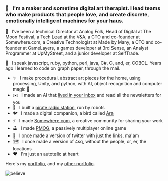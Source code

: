 ### 👋 &ensp;I'm a maker and sometime digital art therapist. I lead teams who make products that people love, and create discrete, emotionally intelligent machines for your haus.


🤔 &ensp;I've been a technical Director at Analog Folk, Head of Digital at The Moon Festival, a Tech Lead at the V&A, a CTO and co-founder at Somewhere.com, a Creative Technologist at Made by Many, a CTO and co-founder at GameLayers, a games developer at 3rd Sense, an Analyst Programmer at UpMyStreet, and a junior developer at SelfTrade.

🧐 &ensp;I speak javascript, ruby, python, perl, java, C#, C, and, er, COBOL. Years ago I learned to code on graph paper, through the mail.

 - ✨ &ensp;I make procedural, abstract art pieces for the home, using processing, Unity, and python, with AI, object recognition and computer magic 🌈
 - ✉️  &ensp;I made an AI that <a href='https://duncangough.com/portfolio/projects/amyhref.html'>lived in your inbox</a> and read all the newsletters for you
 - 🤖 &ensp;I built a <a href='https://duncangough.com/portfolio/projects/radiorobot.html'>pirate radio station</a>, run by robots
 - 🐦 &ensp;I made a digital companion, a bird called <a href='https://www.creativereview.co.uk/know-caged-bird-sings/'>Ara</a>
 - ⚡ &ensp;I made <a href='https://www.swiss-miss.com/2014/01/say-hello-to-somewhere.html'>Somewhere.com</a>, a creative community for sharing your work
 - 🕹️ &ensp;I made <a href='https://en.wikipedia.org/wiki/The_Nethernet'>PMOG</a>, a passively multiplayer online game
 - 🥚 &ensp;I once made a version of twitter with just the links, ma'am
 - 🗺️ &ensp;I once made a version of 4sq, without the people, or, er, the locations
 - ❤️  &ensp;I'm just an autotelic at heart

Here's my <a href='https://www.duncangough.com'>portfolio</a>, and my <a href='https://www.duncangough.com/portfolio'>other portfolio</a>.

<img align="center" alt="believe" src="https://www.duncangough.com/i-want-to-believe.png" />
